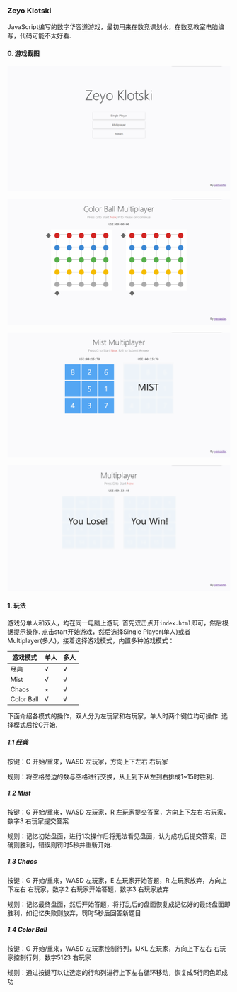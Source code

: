 ### Zeyo Klotski

JavaScript编写的数字华容道游戏，最初用来在数竞课划水，在数竞教室电脑编写，代码可能不太好看.

#### 0. 游戏截图

![image-20220914203736997](./assets/image-20220914203736997.png)

![image-20220914203759462](./assets/image-20220914203759462.png)

![image-20220914203846525](./assets/image-20220914203846525.png)

![image-20220914203951433](./assets/image-20220914203951433.png)

#### 1. 玩法

游戏分单人和双人，均在同一电脑上游玩. 首先双击点开`index.html`即可，然后根据提示操作. 点击start开始游戏，然后选择Single Player(单人)或者Multiplayer(多人)，接着选择游戏模式，内置多种游戏模式：

| 游戏模式   | 单人 | 多人 |
| ---------- | ---- | ---- |
| 经典       | √    | √    |
| Mist       | √    | √    |
| Chaos      | ×    | √    |
| Color Ball | √    | √    |

下面介绍各模式的操作，双人分为左玩家和右玩家，单人时两个键位均可操作. 选择模式后按G开始.

##### 1.1 经典

按键：G 开始/重来，WASD 左玩家，方向上下左右 右玩家

规则：将空格旁边的数与空格进行交换，从上到下从左到右排成1~15时胜利.

##### 1.2 Mist

按键：G 开始/重来，WASD 左玩家，R 左玩家提交答案，方向上下左右 右玩家，数字3 右玩家提交答案

规则：记忆初始盘面，进行1次操作后将无法看见盘面，认为成功后提交答案，正确则胜利，错误则罚时5秒并重新开始.

##### 1.3 Chaos

按键：G 开始/重来，WASD 左玩家，E 左玩家开始答题，R 左玩家放弃，方向上下左右 右玩家，数字2 右玩家开始答题，数字3 右玩家放弃

规则：记忆最终盘面，然后开始答题，将打乱后的盘面恢复成记忆好的最终盘面即胜利，如记忆失败则放弃，罚时5秒后回答新题目

##### 1.4 Color Ball

按键：G 开始/重来，WASD 左玩家控制行列，IJKL 左玩家，方向上下左右 右玩家控制行列，数字5123 右玩家

规则：通过按键可以让选定的行和列进行上下左右循环移动，恢复成5行同色即成功